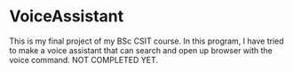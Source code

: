 # VoiceAssistant
This is my final project of my BSc CSIT course. In this program, I have tried to make a voice assistant that can search and open up browser with the voice command.
NOT COMPLETED YET.
